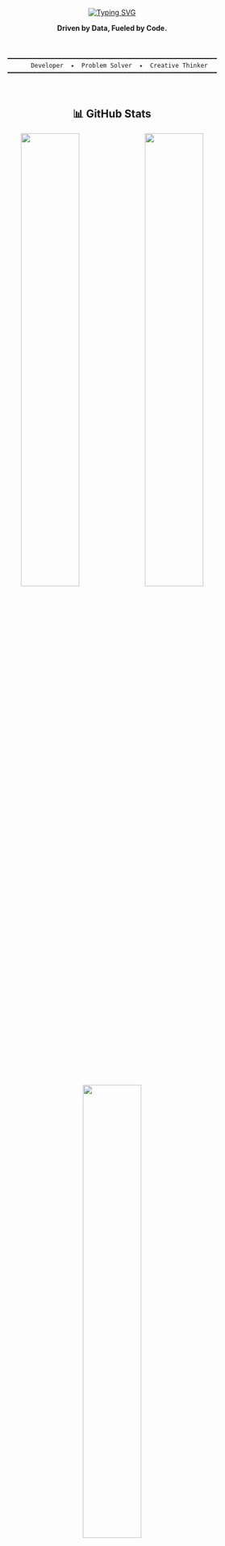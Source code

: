 <div align="center">

<!-- Typing Animation for Name -->
<a href="https://git.io/typing-svg"><img src="https://readme-typing-svg.demolab.com?font=Space+Mono&weight=600&size=42&duration=3000&pause=2000&color=8B9D83&center=true&vCenter=true&multiline=false&repeat=true&width=600&height=100&lines=Nevan+Rahman" alt="Typing SVG" /></a>

**Driven by Data, Fueled by Code.**

<br>

```ascii
━━━━━━━━━━━━━━━━━━━━━━━━━━━━━━━━━━━━━━━━━━━━━━━━━━━━━━━━━━
    Developer  ✦  Problem Solver  ✦  Creative Thinker
━━━━━━━━━━━━━━━━━━━━━━━━━━━━━━━━━━━━━━━━━━━━━━━━━━━━━━━━━━
```

<br>

## 📊 GitHub Stats

<p align="center">
  <img src="https://github-readme-stats.vercel.app/api?username=rsnevan&show_icons=true&theme=gruvbox&hide_border=true&bg_color=1a1d1a&title_color=8B9D83&icon_color=A8B5A1&text_color=C9D1C9&border_radius=10" width="48%" />
  <img src="https://github-readme-streak-stats.herokuapp.com/?user=rsnevan&theme=gruvbox&hide_border=true&background=1a1d1a&ring=8B9D83&fire=A8B5A1&currStreakLabel=8B9D83&border_radius=10" width="48%" />
</p>

<p align="center">
  <img src="https://github-readme-stats.vercel.app/api/top-langs/?username=rsnevan&layout=compact&theme=gruvbox&hide_border=true&bg_color=1a1d1a&title_color=8B9D83&text_color=C9D1C9&border_radius=10" width="48%" />
</p>

<br>

## 🎯 Activity Graph

<img src="https://github-readme-activity-graph.vercel.app/graph?username=rsnevan&theme=github-compact&hide_border=true&bg_color=1a1d1a&color=8B9D83&line=A8B5A1&point=C9D1C9&area=true&area_color=8B9D83" width="100%"/>

<br>

## 📬 Connect With Me

<p align="center">
  <a href="mailto:rahman.nevan@gmail.com">
    <img src="https://img.shields.io/badge/Email-5F7161?style=for-the-badge&logo=gmail&logoColor=white" />
  </a>
  <a href="https://linkedin.com/in/nevanrahman">
    <img src="https://img.shields.io/badge/LinkedIn-6D8B74?style=for-the-badge&logo=linkedin&logoColor=white" />
  </a>
  <a href="https://twitter.com/NevanRahman">
    <img src="https://img.shields.io/badge/Twitter-8B9D83?style=for-the-badge&logo=twitter&logoColor=white" />
  </a>
  <a href="https://instagram.com/nev.sami">
    <img src="https://img.shields.io/badge/Instagram-9CAF88?style=for-the-badge&logo=instagram&logoColor=white" />
  </a>
</p>

<br>

## 💻 Tech Stack

<p align="center">
  <img src="https://skillicons.dev/icons?i=html,css,js,ts,python,java,cpp,php,react,nodejs,aws,git,github,r&theme=light&perline=7" />
</p>

<p align="center">
  <img src="https://img.shields.io/badge/SAS-1E40AF?style=for-the-badge&logo=sas&logoColor=white" />
  <img src="https://img.shields.io/badge/Convex-5F7161?style=for-the-badge&logo=data:image/svg+xml;base64,PHN2ZyB3aWR0aD0iMjQiIGhlaWdodD0iMjQiIHZpZXdCb3g9IjAgMCAyNCAyNCIgZmlsbD0ibm9uZSIgeG1sbnM9Imh0dHA6Ly93d3cudzMub3JnLzIwMDAvc3ZnIj4KPHBhdGggZD0iTTEyIDJMMiAxMkwxMiAyMkwyMiAxMkwxMiAyWiIgZmlsbD0id2hpdGUiLz4KPC9zdmc+&logoColor=white" />
</p>

<br>

## 📬 Connect With Me
